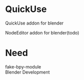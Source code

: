 # QuickUse
QuickUse addon for blender

NodeEditor addon for blender(todo)

# Need  
fake-bpy-module  
Blender Development  

